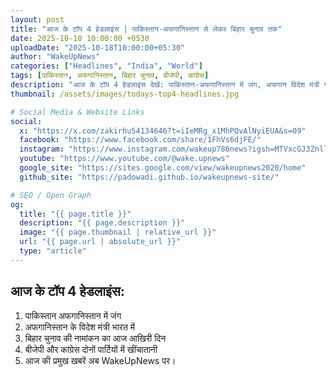 ```yaml
---
layout: post
title: "आज के टॉप 4 हेडलाइंस | पाकिस्तान-अफगानिस्तान से लेकर बिहार चुनाव तक"
date: 2025-10-18 10:00:00 +0530
uploadDate: "2025-10-18T10:00:00+05:30"
author: "WakeUpNews"
categories: ["Headlines", "India", "World"]
tags: [पाकिस्तान, अफगानिस्तान, बिहार चुनाव, बीजेपी, कांग्रेस]
description: "आज के टॉप 4 हेडलाइंस देखें: पाकिस्तान-अफगानिस्तान में जंग, अफगान विदेश मंत्री भारत में, बिहार चुनाव का नामांकन अंतिम दिन और राजनीतिक खींचातानी।"
thumbnail: /assets/images/todays-top4-headlines.jpg

# Social Media & Website Links
social:
  x: "https://x.com/zakirhu54134646?t=iIeMRg_x1MhPQvAlNyiEUA&s=09"
  facebook: "https://www.facebook.com/share/1FhVs6djFE/"
  instagram: "https://www.instagram.com/wakeup786news?igsh=MTVxcGJ3ZnllbmZxbQ=="
  youtube: "https://www.youtube.com/@wake.upnews"
  google_site: "https://sites.google.com/view/wakeupnews2020/home"
  github_site: "https://padowadi.github.io/wakeupnews-site/"

# SEO / Open Graph
og:
  title: "{{ page.title }}"
  description: "{{ page.description }}"
  image: "{{ page.thumbnail | relative_url }}"
  url: "{{ page.url | absolute_url }}"
  type: "article"
---
```

## आज के टॉप 4 हेडलाइंस:

1. पाकिस्तान अफगानिस्तान में जंग  
2. अफगानिस्तान के विदेश मंत्री भारत में  
3. बिहार चुनाव की नामांकन का आज आखिरी दिन  
4. बीजेपी और कांग्रेस दोनों पार्टियों में खींचातानी  
5. आज की प्रमुख खबरें अब WakeUpNews पर।
